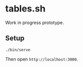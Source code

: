 # tables.sh

Work in progress prototype.

## Setup

```
./bin/serve
```

Then open `http://localhost:3000`.
